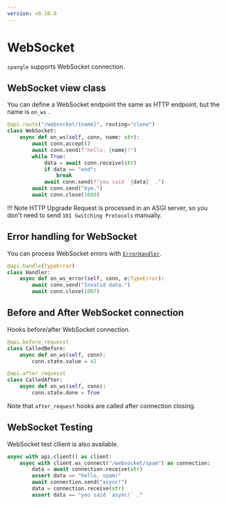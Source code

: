 ```yaml
---
version: v0.10.0
---
```


# WebSocket

`spangle` supports WebSocket connection.

## WebSocket view class

You can define a WebSocket endpoint the same as HTTP endpoint, but the name is `on_ws` .

```python
@api.route("/websocket/{name}", routing="clone")
class WebSocket:
    async def on_ws(self, conn, name: str):
        await conn.accept()
        await conn.send(f"hello, {name}!")
        while True:
            data = await conn.receive(str)
            if data == "end":
                break
            await conn.send(f"you said `{data}` .")
        await conn.send("bye.")
        await conn.close(1000)

```

!!! Note
HTTP Upgrade Request is processed in an ASGI server, so you don't need to send `101 Switching Protocols` manually.

## Error handling for WebSocket

You can process WebSocket errors with [`ErrorHandler`](../error-handling.md).

```python
@api.handle(TypeError)
class Handler:
    async def on_ws_error(self, conn, e:TypeError):
        await conn.send("Invalid data.")
        await conn.close(1007)

```

## Before and After WebSocket connection

Hooks before/after WebSocket connection.

```python
@api.before_requesst
class CalledBefore:
    async def on_ws(self, conn):
        conn.state.value = 42

@api.after_requesst
class CalledAfter:
    async def on_ws(self, conn):
        conn.state.done = True

```

Note that `after_request` hooks are called after connection closing.

## WebSocket Testing

WebSocket test cllient is also available.

```python
async with api.client() as client:
    async with client.ws_connect("/websocket/spam") as connection:
        data = await connection.receive(str)
        assert data == "hello, spam!"
        await connection.send("async!")
        data = connection.receive(str)
        assert data == "you said `async!` ."

```
